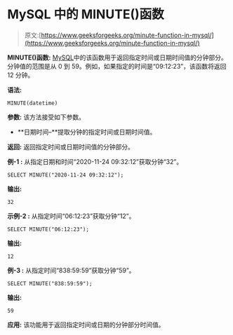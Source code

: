 # MySQL 中的 MINUTE()函数

> 原文:[https://www.geeksforgeeks.org/minute-function-in-mysql/](https://www.geeksforgeeks.org/minute-function-in-mysql/)

**MINUTE()函数:**
[MySQL](https://www.geeksforgeeks.org/sql-tutorial/)中的该函数用于返回指定时间或日期时间值的分钟部分。分钟值的范围是从 0 到 59。例如，如果指定的时间是“09:12:23”，该函数将返回 12 分钟。

**语法:**

```
MINUTE(datetime)
```

**参数:**
该方法接受如下参数。

*   **日期时间–**提取分钟的指定时间或日期时间值。

**返回:**
返回指定时间或日期时间值的分钟部分。

**例-1 :**
从指定日期和时间“2020-11-24 09:32:12”获取分钟“32”。

```
SELECT MINUTE("2020-11-24 09:32:12");
```

**输出:**

```
32
```

**示例-2 :**
从指定时间“06:12:23”获取分钟“12”。

```
SELECT MINUTE("06:12:23");
```

**输出:**

```
12
```

**例-3 :**
从指定时间“838:59:59”获取分钟“59”。

```
SELECT MINUTE("838:59:59");
```

**输出:**

```
59
```

**应用:**
该功能用于返回指定时间或日期的分钟部分时间值。